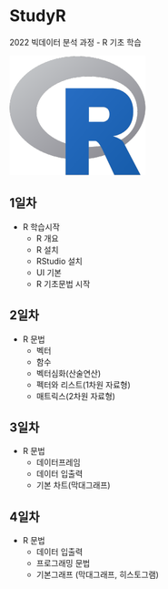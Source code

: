 # StudyR
2022 빅데이터 분석 과정 - R 기초 학습

![R](./image/R_logo.png)
<!-- 
<img src='./image/R_logo.png'/>
-->

## 1일차
- R 학습시작
  - R 개요
  - R 설치
  - RStudio 설치
  - UI 기본
  - R 기초문법 시작
  
## 2일차
- R 문법
  - 벡터
  - 함수
  - 벡터심화(산술연산)
  - 펙터와 리스트(1차원 자료형)
  - 매트릭스(2차원 자료형)

## 3일차
- R 문법
  - 데이터프레임
  - 데이터 입출력
  - 기본 차트(막대그래프)

## 4일차
- R 문법
  - 데이터 입출력
  - 프로그래밍 문법
  - 기본그래프 (막대그래프, 히스토그램)